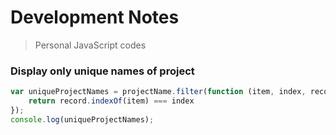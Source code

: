 # Development Notes

> Personal JavaScript codes


### Display only unique names of project

```javascript
var uniqueProjectNames = projectName.filter(function (item, index, record) {
    return record.indexOf(item) === index
});
console.log(uniqueProjectNames);
```